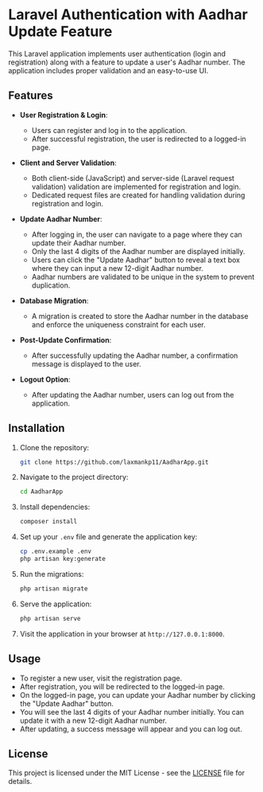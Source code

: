 # Laravel Authentication with Aadhar Update Feature

This Laravel application implements user authentication (login and registration) along with a feature to update a user's Aadhar number. The application includes proper validation and an easy-to-use UI.

## Features

- **User Registration & Login**: 
    - Users can register and log in to the application.
    - After successful registration, the user is redirected to a logged-in page.

- **Client and Server Validation**:
    - Both client-side (JavaScript) and server-side (Laravel request validation) validation are implemented for registration and login.
    - Dedicated request files are created for handling validation during registration and login.

- **Update Aadhar Number**:
    - After logging in, the user can navigate to a page where they can update their Aadhar number.
    - Only the last 4 digits of the Aadhar number are displayed initially.
    - Users can click the "Update Aadhar" button to reveal a text box where they can input a new 12-digit Aadhar number.
    - Aadhar numbers are validated to be unique in the system to prevent duplication.

- **Database Migration**:
    - A migration is created to store the Aadhar number in the database and enforce the uniqueness constraint for each user.

- **Post-Update Confirmation**:
    - After successfully updating the Aadhar number, a confirmation message is displayed to the user.

- **Logout Option**:
    - After updating the Aadhar number, users can log out from the application.
 

## Installation

1. Clone the repository:

    ```bash
    git clone https://github.com/laxmankp11/AadharApp.git
    ```

2. Navigate to the project directory:

    ```bash
    cd AadharApp
    ```

3. Install dependencies:

    ```bash
    composer install
    ```

4. Set up your `.env` file and generate the application key:

    ```bash
    cp .env.example .env
    php artisan key:generate
    ```

5. Run the migrations:

    ```bash
    php artisan migrate
    ```

6. Serve the application:

    ```bash
    php artisan serve
    ```

7. Visit the application in your browser at `http://127.0.0.1:8000`.

## Usage

- To register a new user, visit the registration page.
- After registration, you will be redirected to the logged-in page.
- On the logged-in page, you can update your Aadhar number by clicking the "Update Aadhar" button.
- You will see the last 4 digits of your Aadhar number initially. You can update it with a new 12-digit Aadhar number.
- After updating, a success message will appear and you can log out.

## License

This project is licensed under the MIT License - see the [LICENSE](LICENSE) file for details.
